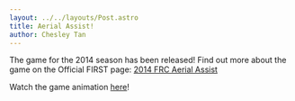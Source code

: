 ```yaml
---
layout: ../../layouts/Post.astro
title: Aerial Assist!
author: Chesley Tan
---
```

The game for the 2014 season has been released! Find out more about the game on the Official FIRST page: [2014 FRC Aerial Assist](http://www.usfirst.org/roboticsprograms/frc/2013-game)

Watch the game animation [here](http://www.youtube.com/watch?v=oxp4dkMQ1Vo)!
